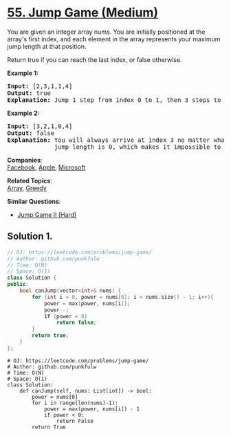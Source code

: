 # [55. Jump Game (Medium)](https://leetcode.com/problems/jump-game/)

<p>You are given an integer array nums. You are initially positioned at the array's first index, and each element in the array represents your maximum jump length at that position.</p>

<p>Return true if you can reach the last index, or false otherwise.<p>


<p><strong>Example 1:</strong></p>

<pre><strong>Input:</strong> [2,3,1,1,4]
<strong>Output:</strong> true
<strong>Explanation:</strong> Jump 1 step from index 0 to 1, then 3 steps to the last index.
</pre>

<p><strong>Example 2:</strong></p>

<pre><strong>Input:</strong> [3,2,1,0,4]
<strong>Output:</strong> false
<strong>Explanation:</strong> You will always arrive at index 3 no matter what. Its maximum
&nbsp;            jump length is 0, which makes it impossible to reach the last index.
</pre>


**Companies**:  
[Facebook](https://leetcode.com/company/facebook), [Apple](https://leetcode.com/company/apple), [Microsoft](https://leetcode.com/company/microsoft)

**Related Topics**:  
[Array](https://leetcode.com/tag/array/), [Greedy](https://leetcode.com/tag/greedy/)

**Similar Questions**:
* [Jump Game II (Hard)](https://leetcode.com/problems/jump-game-ii/)

## Solution 1. 

```cpp
// OJ: https://leetcode.com/problems/jump-game/
// Author: github.com/punkfulw
// Time: O(N)
// Space: O(1)
class Solution {
public:
    bool canJump(vector<int>& nums) {
        for (int i = 0, power = nums[0]; i < nums.size() - 1; i++){
            power = max(power, nums[i]);
            power--;
            if (power < 0)
                return false;
        }
        return true;
    }
};
```

```python3
# OJ: https://leetcode.com/problems/jump-game/
# Author: github.com/punkfulw
# Time: O(N)
# Space: O(1)
class Solution:
    def canJump(self, nums: List[int]) -> bool:
        power = nums[0]
        for i in range(len(nums)-1):
            power = max(power, nums[i]) - 1
            if power < 0:
                return False
        return True 
            
```
